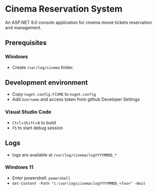 # Cinema Reservation System

An ASP.NET 9.0 console application for cinema movie tickets reservation and management.

## Prerequisites

### Windows

- Create `/var/log/cinema` folder.

## Development environment

- Copy `nuget.config.FIXME` to `nuget.config`
- Add `Username` and access token from github Developer Settings

### Visual Studio Code

- `Ctrl`+`Shift`+`B` to build
- `F5` to start debug session

## Logs

- logs are available at `/var/log/cinema/logYYYYMMDD_*`

### Windows 11

- Enter powershell: `powershell`
- `Get-Content -Path "c:\var\log\cinema\logYYYYMMDD_<foo>" -Wait`
